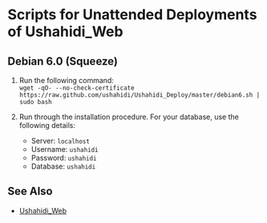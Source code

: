 # Scripts for Unattended Deployments of Ushahidi_Web

## Debian 6.0 (Squeeze)

1. Run the following command:  
`wget -qO- --no-check-certificate https://raw.github.com/ushahidi/Ushahidi_Deploy/master/debian6.sh | sudo bash`

2. Run through the installation procedure. For your database, use the following details:
    * Server: `localhost`
    * Username: `ushahidi`
    * Password: `ushahidi`
    * Database: `ushahidi`

## See Also

* [Ushahidi_Web](https://github.com/ushahidi/Ushahidi_Web)